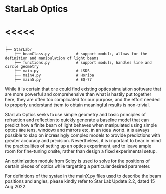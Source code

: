 # StarLab Optics

<<<<<
=======
    .
    ├── StarLab/
        ├── beamClass.py            # support module, allows for the definition and manipulation of light beams
        ├── functions.py            # support module, handles line and circle geometry
        ├── main.py                 # LSDS
        ├── main4.py                # Horiba
        ├── main5.py                # EQ-77

While it is certain that one could find existing optics simulation software that are more powerful and comprehensive than what is hastily put together here, they are often too complicated for our purpose, and the effort needed to properly understand them to obtain meaningful results is non-trivial. 

StarLab Optics seeks to use simple geometry and basic principles of refraction and reflection to quickly generate a baseline model that can predict how a finite beam of light behaves when manipulated using simple optics like lens, windows and mirrors etc, in an ideal world. It is always possible to slap on increasingly complex models to provide predictions with greater accuracy and precision. Nevertheless, it is important to bear in mind the practicalities of setting up an optics experiment, and to leave ample room for fine-tuning onsite, rather than design a fixed experimental setup.

An optimization module from Scipy is used to solve for the positions of certain pieces of optics while targetting a particular desired parameter.

For definitions of the syntax in the mainX.py files used to describe the beam positions and angles, please kindly refer to Star Lab Update 2.2, dated 15 Aug 2022.
